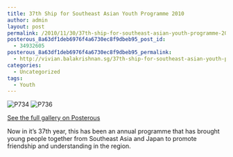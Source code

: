 ```yaml
---
title: 37th Ship for Southeast Asian Youth Programme 2010
author: admin
layout: post
permalink: /2010/11/30/37th-ship-for-southeast-asian-youth-programme-2010/
posterous_8a63df1deb6976f4a6730ec8f9dbeb95_post_id:
  - 34932605
posterous_8a63df1deb6976f4a6730ec8f9dbeb95_permalink:
  - http://vivian.balakrishnan.sg/37th-ship-for-southeast-asian-youth-programme
categories:
  - Uncategorized
tags:
  - Youth
---
```

<p><img src="http://vivian.balakrishnan.sg/wp-content/uploads/2010/11/p734.jpg.scaled1000-300x223.jpg" alt="P734" />
<img src="http://vivian.balakrishnan.sg/wp-content/uploads/2010/11/p736.jpg.scaled1000-300x223.jpg" alt="P736" /></p>

<p><a href="http://vivian.balakrishnan.sg/37th-ship-for-southeast-asian-youth-programme">See the full gallery on Posterous</a></p>

<p>Now in it’s 37th year, this has been an annual programme that has brought young people together from Southeast Asia and Japan to promote friendship and understanding in the region.</p>
